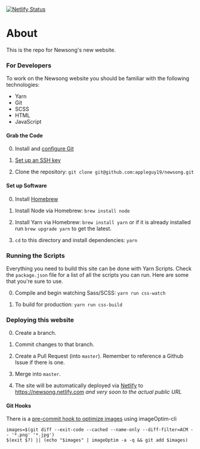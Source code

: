 [![Netlify Status](https://api.netlify.com/api/v1/badges/6e252336-5098-4be5-8293-997c2dfd75fa/deploy-status)](https://app.netlify.com/sites/newsong/deploys)

# About

This is the repo for Newsong's new website.


### For Developers

To work on the Newsong website you should be familiar with the following technologies:

 - Yarn
 - Git
 - SCSS
 - HTML
 - JavaScript

#### Grab the Code

0. Install and [configure Git](https://help.github.com/articles/set-up-git/)

0. [Set up an SSH key](https://help.github.com/articles/generating-ssh-keys/)

0. Clone the repository: `git clone git@github.com:appleguy19/newsong.git`

#### Set up Software

0. Install [Homebrew](http://brew.sh/)

0. Install Node via Homebrew: `brew install node`

0. Install Yarn via Homebrew: `brew install yarn` or if it  is already installed run `brew upgrade yarn` to get the latest.

0. `cd` to this directory and install dependencies: `yarn`

### Running the Scripts

Everything you need to build this site can be done with Yarn Scripts. Check the `package.json` file for a list of all the scripts you can run. Here are some that you're sure to use.

0. Compile and begin watching Sass/SCSS: `yarn run css-watch`

0. To build for production: `yarn run css-build`

### Deploying this website

0. Create a branch.

0. Commit changes to that branch.

0. Create a Pull Request (into `master`). Remember to reference a Github Issue if there is one.

0. Merge into `master`.

0. The site will be automatically deployed via [Netlify](https://netlify.com) to https://newsong.netlify.com *and very soon to the actual public URL*

#### Git Hooks

There is a [pre-commit hook to optimize images](https://github.com/JamieMason/ImageOptim-CLI#adding-to-git-pre-commit-hook) using imageOptim-cli

```
images=$(git diff --exit-code --cached --name-only --diff-filter=ACM -- '*.png' '*.jpg')
$(exit $?) || (echo "$images" | imageOptim -a -q && git add $images)
```

